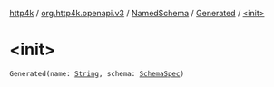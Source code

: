 [http4k](../../../index.md) / [org.http4k.openapi.v3](../../index.md) / [NamedSchema](../index.md) / [Generated](index.md) / [&lt;init&gt;](./-init-.md)

# &lt;init&gt;

`Generated(name: `[`String`](https://kotlinlang.org/api/latest/jvm/stdlib/kotlin/-string/index.html)`, schema: `[`SchemaSpec`](../../-schema-spec/index.md)`)`